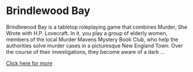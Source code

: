 # Brindlewood Bay

Brindlewood Bay is a tabletop roleplaying game that combines Murder, She Wrote with H.P. Lovecraft. In it, you play a group of elderly women, members of the local Murder Mavens Mystery Book Club, who help the authorities solve murder cases in a picturesque New England Town. Over the course of their investigations, they become aware of a dark ...

[Click here for more](https://www.brindlewoodbay.com/brindlewood-bay.html)